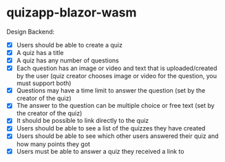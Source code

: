 # quizapp-blazor-wasm

Design Backend:

- [x] Users should be able to create a quiz
- [x] A quiz has a title
- [x] A quiz has any number of questions
- [x] Each question has an image or video and text that is uploaded/created by the user (quiz creator chooses image or video for the question, you must support both)
- [x] Questions may have a time limit to answer the question (set by the creator of the quiz)
- [x] The answer to the question can be multiple choice or free text (set by the creator of the quiz)
- [x] It should be possible to link directly to the quiz
- [x] Users should be able to see a list of the quizzes they have created
- [x] Users should be able to see which other users answered their quiz and how many points they got
- [x] Users must be able to answer a quiz they received a link to